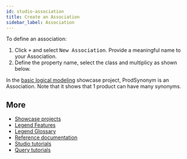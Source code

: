 ```yaml
---
id: studio-association
title: Create an Association
sidebar_label: Association
--- 
```


To define an association:
1. Click <kbd>+</kbd> and select <kbd>New Association</kbd>. Provide a meaningful name to your Association.
2. Define the property name, select the class and multiplicy as shown below.

In the [basic logical modeling](../showcases/showcase-projects.md/#logical-modeling-basic) showcase project, ProdSynonym is an Association. Note that it shows that 1 product can have many synonyms. 

## More
- [Showcase projects](../showcases/showcase-projects.md)
- [Legend Features](../overview/legend-features.md)
- [Legend Glossary](../overview/legend-glossary.md)
- [Reference documentation](../reference/legend-language.md)
- [Studio tutorials](../tutorials/studio-create-model.md)
- [Query tutorials](../tutorials/query-builder.md)